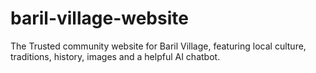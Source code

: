 # baril-village-website
The Trusted community website for Baril Village, featuring local culture, traditions, history, images and a helpful AI chatbot.
